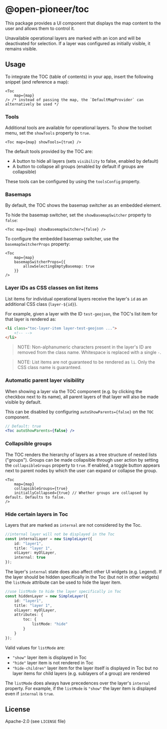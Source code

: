 # @open-pioneer/toc

This package provides a UI component that displays the map content to the user and allows them to control it.

Unavailable operational layers are marked with an icon and will be deactivated for selection. If a layer was configured as initially visible, it remains visible.

## Usage

To integrate the TOC (table of contents) in your app, insert the following snippet (and reference a map):

```tsx
<Toc
    map={map}
/> /* instead of passing the map, the `DefaultMapProvider` can alternatively be used */
```

### Tools

Additional tools are available for operational layers.
To show the toolset menu, set the `showTools` property to `true`.

```tsx
<Toc map={map} showTools={true} />
```

The default tools provided by the TOC are:

- A button to hide all layers (sets `visibility` to false, enabled by default)
- A button to collapse all groups (enabled by default if groups are collapsible)

These tools can be configured by using the `toolsConfig` property.

### Basemaps

By default, the TOC shows the basemap switcher as an embedded element.

To hide the basemap switcher, set the `showBasemapSwitcher` property to `false`:

```tsx
<Toc map={map} showBasemapSwitcher={false} />
```

To configure the embedded basemap switcher, use the `basemapSwitcherProps` property:

```tsx
<Toc
    map={map}
    basemapSwitcherProps={{
        allowSelectingEmptyBasemap: true
    }}
/>
```

### Layer IDs as CSS classes on list items

List items for individual operational layers receive the layer's `id` as an additional CSS class (`layer-${id}`).

For example, given a layer with the ID `test-geojson`, the TOC's list item for that layer is rendered as:

```html
<li class="toc-layer-item layer-test-geojson ...">
    <!-- -->
</li>
```

> NOTE: Non-alphanumeric characters present in the layer's ID are removed from the class name. Whitespace is replaced with a single `-`.

> NOTE: List items are not guaranteed to be rendered as `li`. Only the CSS class name is guaranteed.

### Automatic parent layer visibility

When showing a layer via the TOC component (e.g. by clicking the checkbox next to its name), all parent layers of that layer will also be made visible by default.

This can be disabled by configuring `autoShowParents={false}` on the `TOC` component.

```jsx
// Default: true
<Toc autoShowParents={false} />
```

### Collapsible groups

The TOC renders the hierarchy of layers as a tree structure of nested lists ("groups").
Groups can be made collapsible through user action by setting the `collapsibleGroups` property to `true`.
If enabled, a toggle button appears next to parent nodes by which the user can expand or collapse the group.

```tsx
<Toc
    map={map}
    collapsibleGroups={true}
    initiallyCollapsed={true} // Whether groups are collapsed by default. Defaults to false.
/>
```

### Hide certain layers in Toc

Layers that are marked as `internal` are not considered by the Toc.
```typescript
//internal layer will not be displayed in the Toc
const internalLayer = new SimpleLayer({
    id: "layer1",
    title: "layer 1",
    olLayer: myOlLayer,
    internal: true
});
```
The layer's `internal` state does also affect other UI widgets (e.g. Legend). If the layer should be hidden specifically in the Toc (but not in other widgets) the `listMode` attribute can be used to hide the layer item.
```typescript
//use listMode to hide the layer specifically in Toc
const hiddenLayer = new SimpleLayer({
    id: "layer1",
    title: "layer 1",
    olLayer: myOlLayer,
    attributes: {
        toc: {
            listMode: "hide"
        }
    }
});
```
Valid values for `listMode` are:
 - `"show"` layer item is displayed in Toc
 - `"hide"` layer item is not rendered in Toc
 - `"hide-children"` layer item for the layer itself is displayed in Toc but no layer items for child layers (e.g. sublayers of a group) are rendered

 The `listMode` does always have precedences over the layer's `internal` property. For example, if the `listMode` is `"show"` the layer item is displayed even if `internal` is `true`.

## License

Apache-2.0 (see `LICENSE` file)
